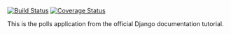 [![Build Status](https://app.travis-ci.com/ShreyashDhamane/software-engineering-assignment.svg?branch=main)](https://app.travis-ci.com/ShreyashDhamane/software-engineering-assignment)
[![Coverage Status](https://coveralls.io/repos/github/ShreyashDhamane/software-engineering-assignment/badge.svg?branch=main)](https://coveralls.io/github/ShreyashDhamane/software-engineering-assignment?branch=main)

This is the polls application from the official Django documentation tutorial.